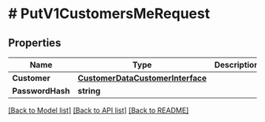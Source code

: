 # # PutV1CustomersMeRequest


## Properties 


Name | Type | Description | Notes
------------ | ------------- | ------------- | -------------
**Customer**| [**CustomerDataCustomerInterface**](CustomerDataCustomerInterface.md) |   |
**PasswordHash**| **string** |   | [optional]


[[Back to Model list]](../../README.md#models) [[Back to API list]](../../README.md#endpoints) [[Back to README]](../../README.md)

